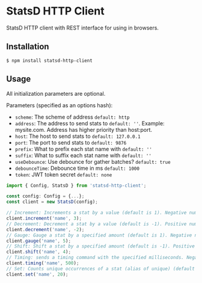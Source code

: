 # StatsD HTTP Client

StatsD HTTP client with REST interface for using in browsers.

## Installation

```
$ npm install statsd-http-client
```

## Usage

All initialization parameters are optional.

Parameters (specified as an options hash):
* `scheme`:         The scheme of address `default: http`
* `address`:        The address to send stats to `default: ''`. Example: mysite.com. Address has higher priority than host:port.
* `host`:           The host to send stats to `default: 127.0.0.1`
* `port`:           The port to send stats to `default: 9876`
* `prefix`:         What to prefix each stat name with `default: ''`
* `suffix`:         What to suffix each stat name with `default: ''`
* `useDebounce`:    Use debounce for gather batches? `default: true`
* `debounceTime`:   Debounce time in ms `default: 1000`
* `token`:          JWT token secret `default: none`

```javascript
import { Config, StatsD } from 'statsd-http-client';

const config: Config = {...};
const client = new StatsD(config);

// Increment: Increments a stat by a value (default is 1). Negative numbers converts to positive.
client.increment('name', 3);
// Decrement: Decrement a stat by a value (default is -1). Positive numbers converts to negative.
client.decrement('name', -2);
// Gauge: Gauge a stat by a specified amount (default is 1). Negative numbers converts to positive.
client.gauge('name', 5);
// Shift: Shift a stat by a specified amount (default is -1). Positive numbers converts to negative.
client.shift('name', 4);
// Timing: sends a timing command with the specified milliseconds. Negative numbers converts to positive.
client.timing('name', 500);
// Set: Counts unique occurrences of a stat (alias of unique) (default is 1).
client.set('name', 20);
```
